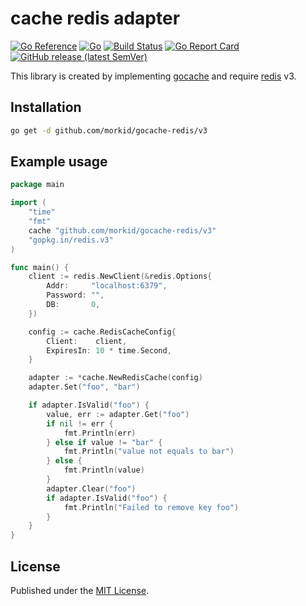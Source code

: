 # cache redis adapter
[![Go Reference](https://pkg.go.dev/badge/github.com/morkid/gocache-redis/v3.svg)](https://pkg.go.dev/github.com/morkid/gocache-redis/v3)
[![Go](https://github.com/morkid/gocache-redis/actions/workflows/go.yml/badge.svg)](https://github.com/morkid/gocache-redis/actions/workflows/go.yml)
[![Build Status](https://travis-ci.com/morkid/gocache-redis.svg?branch=master)](https://travis-ci.com/morkid/gocache-redis)
[![Go Report Card](https://goreportcard.com/badge/github.com/morkid/gocache-redis/v3)](https://goreportcard.com/report/github.com/morkid/gocache-redis/v3)
[![GitHub release (latest SemVer)](https://img.shields.io/github/v/release/morkid/gocache-redis)](https://github.com/morkid/gocache-redis/releases)

This library is created by implementing [gocache](https://github.com/morkid/gocache) 
and require [redis](https://github.com/go-redis/redis) v3.

## Installation

```bash
go get -d github.com/morkid/gocache-redis/v3
```

## Example usage
```go
package main

import (
    "time"
    "fmt"
    cache "github.com/morkid/gocache-redis/v3"
    "gopkg.in/redis.v3"
)

func main() {
    client := redis.NewClient(&redis.Options{
        Addr:     "localhost:6379",
        Password: "",
        DB:       0,
    })

    config := cache.RedisCacheConfig{
        Client:    client,
        ExpiresIn: 10 * time.Second,
    }

    adapter := *cache.NewRedisCache(config)
    adapter.Set("foo", "bar")

    if adapter.IsValid("foo") {
        value, err := adapter.Get("foo")
        if nil != err {
            fmt.Println(err)
        } else if value != "bar" {
            fmt.Println("value not equals to bar")
        } else {
            fmt.Println(value)
        }
        adapter.Clear("foo")
        if adapter.IsValid("foo") {
            fmt.Println("Failed to remove key foo")
        }
    }
}

```

## License

Published under the [MIT License](https://github.com/morkid/gocache-redis/blob/master/LICENSE).